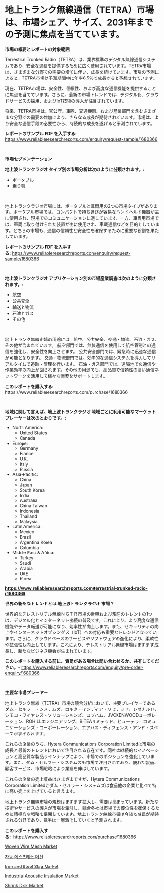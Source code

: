 <p><h1>地上トランク無線通信（TETRA）市場は、市場シェア、サイズ、2031年までの予測に焦点を当てています。</h1></p><p><strong>市場の概要とレポートの対象範囲</strong></p>
<p><p>Terrestrial Trunked Radio（TETRA）は、業界標準のデジタル無線通信システムであり、安全な通信を提供するために広く使用されています。TETRA市場は、さまざまな分野での需要の増加に伴い、成長を続けています。市場の予測によると、TETRA市場は予測期間中に年率6.5％で成長すると予想されています。</p><p>現在、TETRA市場は、安全性、信頼性、および高度な通信機能を提供することに焦点を当てています。さらに、最新の市場トレンドでは、デジタル化、クラウドサービスの採用、およびIoT技術の導入が注目されています。</p><p>将来、TETRA市場は、官公庁、軍隊、交通機関、および産業部門を含むさまざまな分野での需要の増加により、さらなる成長が期待されています。市場は、より安全な通信手段の必要性から、持続的な成長を遂げると予測されています。</p></p>
<p><strong>レポートのサンプル PDF を入手する:</strong> <a href="https://www.reliableresearchreports.com/enquiry/request-sample/1680366">https://www.reliableresearchreports.com/enquiry/request-sample/1680366</a></p>
<p>&nbsp;</p>
<p><strong>市場セグメンテーション</strong></p>
<p><strong>地上波トランクラジオ タイプ別の市場分析は次のように分類されます。:</strong></p>
<p><ul><li>ポータブル</li><li>乗り物</li></ul></p>
<p>&nbsp;</p>
<p><p>地上トランクラジオ市場には、ポータブルと車両用の2つの市場タイプがあります。ポータブル市場では、コンパクトで持ち運びが容易なハンドヘルド機器が主に使用され、現場でのコミュニケーションに適しています。一方、車両用市場では、車両に取り付けられた装置が主に使用され、車載通信などを目的としています。どちらの市場も、通信の信頼性と安全性を確保するために重要な役割を果たしています。</p></p>
<p><strong>レポートのサンプル PDF を入手する:</strong>&nbsp;<a href="https://www.reliableresearchreports.com/enquiry/request-sample/1680366">https://www.reliableresearchreports.com/enquiry/request-sample/1680366</a></p>
<p>&nbsp;</p>
<p><strong> 地上波トランクラジオ アプリケーション別の市場産業調査は次のように分類されます。:</strong></p>
<p><ul><li>航空</li><li>公共安全</li><li>輸送と物流</li><li>石油とガス</li><li>その他</li></ul></p>
<p>&nbsp;</p>
<p><p>地上トランク無線市場の用途には、航空、公共安全、交通・物流、石油・ガス、その他が含まれています。 航空部門では、無線通信を使用して航空管制との通信を強化し、安全性を向上させます。 公共安全部門では、緊急時に迅速な通信が可能となります。 交通・物流部門では、効率的な通信システムを導入してリアルタイムで追跡・管理を行います。 石油・ガス部門では、遠隔地での通信や作業効率の向上が図られます。その他の用途でも、高品質で信頼性の高い通信ネットワークを活用して様々な業務をサポートします。</p></p>
<p><strong>このレポートを購入する:</strong>&nbsp; <a href="https://www.reliableresearchreports.com/purchase/1680366">https://www.reliableresearchreports.com/purchase/1680366</a></p>
<p>&nbsp;</p>
<p><strong>地域に関して言えば、地上波トランクラジオ 地域ごとに利用可能なマーケットプレーヤーは次のとおりです。:</strong></p>
<p><ul>
    <li>
        North America:
        <ul>
            <li>United States</li>
            <li>Canada</li>
        </ul>
    </li>
    <li>
        Europe:
        <ul>
            <li>Germany</li>
            <li>France</li>
            <li>U.K.</li>
            <li>Italy</li>
            <li>Russia</li>
        </ul>
    </li>
    <li>
        Asia-Pacific:
        <ul>
            <li>China</li>
            <li>Japan</li>
            <li>South Korea</li>
            <li>India</li>
            <li>Australia</li>
            <li>China Taiwan</li>
            <li>Indonesia</li>
            <li>Thailand</li>
            <li>Malaysia</li>
        </ul>
    </li>
    <li>
        Latin America:
        <ul>
            <li>Mexico</li>
            <li>Brazil</li>
            <li>Argentina Korea</li>
            <li>Colombia</li>
        </ul>
    </li>
    <li>
        Middle East & Africa:
        <ul>
            <li>Turkey</li>
            <li>Saudi</li>
            <li>Arabia</li>
            <li>UAE</li>
            <li>Korea</li>
        </ul>
    </li>
    </ul></p>
<p><strong><a href="https://www.reliableresearchreports.com/terrestrial-trunked-radio-r1680366">https://www.reliableresearchreports.com/terrestrial-trunked-radio-r1680366</a></strong>&nbsp;</p>
<p><strong>世界の新たなトレンドとは 地上波トランクラジオ 市場？</strong></p>
<p><p>世界的なテレストリアル無線ＮＧＴＲ市場の新興および現在のトレンドの1つは、デジタル化とインターネット接続の普及です。これにより、より高度な通信機能やデータ転送が可能になり、効率性が向上します。また、セキュリティの向上やインターネットオブシングス（IoT）への対応も重要なトレンドとなっています。さらに、クラウドベースのサービスやソフトウェアの進化により、柔軟性や拡張性も向上しています。これにより、テレストリアル無線市場はますます成長し、新たなビジネス機会が生まれています。</p></p>
<p><strong>このレポートを購入する前に、質問がある場合は問い合わせるか、共有してください。</strong>- <a href="https://www.reliableresearchreports.com/enquiry/pre-order-enquiry/1680366">https://www.reliableresearchreports.com/enquiry/pre-order-enquiry/1680366</a></p>
<p>&nbsp;</p>
<p><strong>主要な市場プレーヤー</strong></p>
<p><p>地上トランク無線（TETRA）市場の競合分析において、主要プレイヤーであるダム・セルラー・システムズ、ロルタ・インディア・リミテッド、レオナルド、シモコ・ワイヤレス・ソリューションズ、コブハム、JVCKENWOODコーポレーション、ROHILLエンジニアリング、BiTEAリミテッド、ヒューテラ・コミュニケーションズ・コーポーレーション、エアバス・ディフェンス・アンド・スペースが挙げられます。</p><p>これらの企業のうち、Hytera Communications Corporation Limitedは市場の成長と最新のトレンドにおいて注目される存在です。同社は継続的なイノベーションと高品質な製品ラインナップにより、市場でのポジションを強化しています。また、ダム・セルラー・システムズも市場で注目されており、優れた製品、顧客サービス、市場戦略により業績を伸ばしています。</p><p>これらの企業の売上収益はさまざまですが、Hytera Communications Corporation Limitedとダム・セルラー・システムズは食品他の企業と比べて特に高い売上を上げていると言えます。</p><p>地上トランク無線市場の規模はますます拡大し、需要は高まっています。新たな技術やサービスの導入が市場を牽引し、競合各社は市場での優位性を確保するために積極的な戦略を展開しています。地上トランク無線市場は今後も成長が期待される分野であり、競争は一層激化していくと予測されます。</p></p>
<p><strong>このレポートを購入する:</strong>&nbsp;&nbsp;<a href="https://www.reliableresearchreports.com/purchase/1680366">https://www.reliableresearchreports.com/purchase/1680366</a></p>
<p><p><a href="https://issuu.com/reportprime-2/docs/woven-wire-mesh-market-size-2030.pptx">Woven Wire Mesh Market</a></p><p><a href="https://github.com/vs10l4sfg5c/Market-Research-Report-List-1/blob/main/591880024079.md">자동 에스프레소 머신</a></p><p><a href="https://issuu.com/reportprime-2/docs/iron-and-steel-slag-market-size-2030.pptx">Iron and Steel Slag Market</a></p><p><a href="https://www.linkedin.com/pulse/insights-industrial-acoustic-insulation-market-size-mjdbc?trackingId=yEDAWI4baxvoUdleizzX2w%3D%3D">Industrial Acoustic Insulation Market</a></p><p><a href="https://view.publitas.com/reportprime-1/shrink-disk-market-research-report-its-history-and-forecast-2024-to-2031/">Shrink Disk Market</a></p></p>